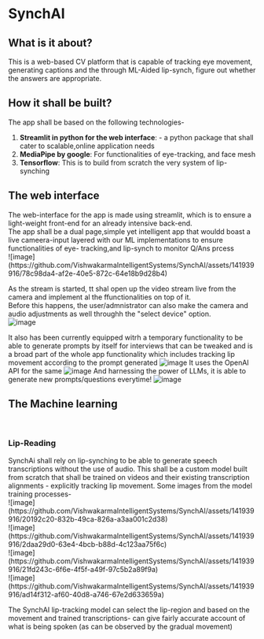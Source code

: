 <h1>SynchAI</h1>

<h2>What is it about?</h2>
<p>
This is a web-based CV platform that is capable of tracking eye movement, generating captions and the through ML-Aided lip-synch, figure out whether the answers are appropriate.
</p>

<h2>How it shall be built?</h2>
<p>
The app shall be based on the following technologies- 
<ol>
  <li><b>Streamlit in python for the web interface</b>: - a python package that shall cater to scalable,online application needs</li>
  <li><b>MediaPipe by google</b>: For functionalities of eye-tracking, and face mesh</li>
  <li><b>Tensorflow</b>: This is to build from scratch the very system of lip-synching </li>
</ol>
</p>

<h2>The web interface</h2>
<p>
  The web-interface for the app is made using streamlit, which is to ensure a light-weight front-end for an already intensive back-end.<br>
  The app shall be a dual page,simple yet intelligent app that wouldd boast a live cameera-input layered with our ML implementations to ensure functionalities of eye-        
   tracking,and lip-synch to monitor Q/Ans prcess<br>
  ![image](https://github.com/VishwakarmaIntelligentSystems/SynchAI/assets/141939916/78c98da4-af2e-40e5-872c-64e18b9d28b4)



  As the stream is started, tt shal open up the video stream live from the camera and implement al the ffunctionalities on top of it.<br>
  Before this happens, the user/admnistrator can also make the camera and audio adjustments as well throughh the "select device" option.<br>
  ![image](https://github.com/VishwakarmaIntelligentSystems/SynchAI/assets/141939916/ce01aa89-4b59-4cff-a298-0bf035a1ba14)

It also has been currently equipped witrh a temporary functionality to be able to generate prompts by itself for interviews that can be tweaked and is a broad part of the whole app functionality which includes tracking lip movement according to the prompt generated
![image](https://github.com/id1ne/id1ne_repo/assets/141939916/a8ae9596-79d7-4e58-9e3f-6252f11080da)
It uses the OpenAI API for the same
![image](https://github.com/id1ne/id1ne_repo/assets/141939916/07f31c87-21cb-4533-95d6-44a84f9a9d0d)
And harnessing the power of LLMs, it is able to generate new prompts/questions everytime!
![image](https://github.com/id1ne/id1ne_repo/assets/141939916/1ab96139-9fae-49a1-b7f1-bf3b51139d46)
</p>

<h2>The Machine learning</h2><br>
<h3>Lip-Reading</h3>
<p>
SynchAi shall rely on lip-synching to be able to generate speech transcriptions without the use of audio.
This shall be a custom model built from scratch that shall be trained on videos and their existing transcription alignments - explicitly tracking lip movement.
Some images from the model training processes-<br>
![image](https://github.com/VishwakarmaIntelligentSystems/SynchAI/assets/141939916/20192c20-832b-49ca-826a-a3aa001c2d38)<br>
![image](https://github.com/VishwakarmaIntelligentSystems/SynchAI/assets/141939916/2daa29d0-63e4-4bcb-b88d-4c123aa75f6c)<br>
![image](https://github.com/VishwakarmaIntelligentSystems/SynchAI/assets/141939916/21fd243c-6f6e-4f5f-a49f-97c5b2a89f9a)<br>
![image](https://github.com/VishwakarmaIntelligentSystems/SynchAI/assets/141939916/ad14f312-af60-40d8-a746-67e2d633659a)<br>

The SynchAI lip-tracking model can select the lip-region and based on the movement and trained transcriptions- can give fairly accurate account of what is being spoken
(as can be observed by the gradual movement)

</p>
